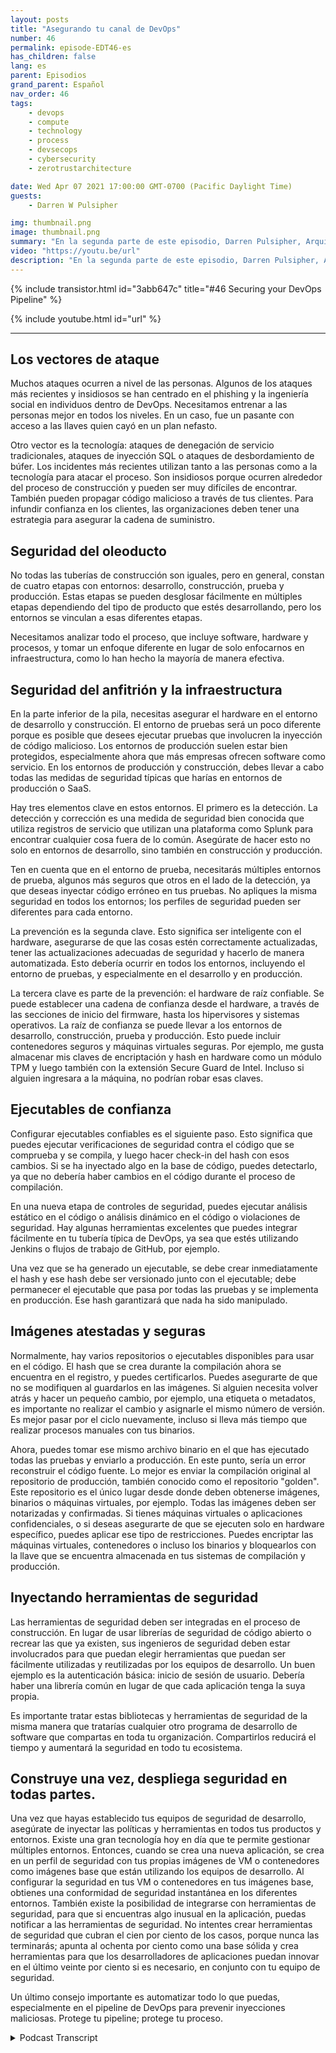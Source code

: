 ```yaml
---
layout: posts
title: "Asegurando tu canal de DevOps"
number: 46
permalink: episode-EDT46-es
has_children: false
lang: es
parent: Episodios
grand_parent: Español
nav_order: 46
tags:
    - devops
    - compute
    - technology
    - process
    - devsecops
    - cybersecurity
    - zerotrustarchitecture

date: Wed Apr 07 2021 17:00:00 GMT-0700 (Pacific Daylight Time)
guests:
    - Darren W Pulsipher

img: thumbnail.png
image: thumbnail.png
summary: "En la segunda parte de este episodio, Darren Pulsipher, Arquitecto Jefe de Soluciones de Intel, brinda consejos prácticos para asegurar cada etapa del pipeline de DevOps, incluyendo la protección del hardware y las pilas de software con la raíz de confianza hardware, el escaneo de seguridad, los contenedores/máquinas virtuales atestadas y encriptadas, y más."
video: "https://youtu.be/url"
description: "En la segunda parte de este episodio, Darren Pulsipher, Arquitecto Jefe de Soluciones de Intel, brinda consejos prácticos para asegurar cada etapa del pipeline de DevOps, incluyendo la protección del hardware y las pilas de software con la raíz de confianza hardware, el escaneo de seguridad, los contenedores/máquinas virtuales atestadas y encriptadas, y más."
---
```


<div>
{% include transistor.html id="3abb647c" title="#46 Securing your DevOps Pipeline" %}

{% include youtube.html id="url" %}
</div>

---

## Los vectores de ataque

Muchos ataques ocurren a nivel de las personas. Algunos de los ataques más recientes y insidiosos se han centrado en el phishing y la ingeniería social en individuos dentro de DevOps. Necesitamos entrenar a las personas mejor en todos los niveles. En un caso, fue un pasante con acceso a las llaves quien cayó en un plan nefasto.

Otro vector es la tecnología: ataques de denegación de servicio tradicionales, ataques de inyección SQL o ataques de desbordamiento de búfer. Los incidentes más recientes utilizan tanto a las personas como a la tecnología para atacar el proceso. Son insidiosos porque ocurren alrededor del proceso de construcción y pueden ser muy difíciles de encontrar. También pueden propagar código malicioso a través de tus clientes. Para infundir confianza en los clientes, las organizaciones deben tener una estrategia para asegurar la cadena de suministro.

## Seguridad del oleoducto

No todas las tuberías de construcción son iguales, pero en general, constan de cuatro etapas con entornos: desarrollo, construcción, prueba y producción. Estas etapas se pueden desglosar fácilmente en múltiples etapas dependiendo del tipo de producto que estés desarrollando, pero los entornos se vinculan a esas diferentes etapas.

Necesitamos analizar todo el proceso, que incluye software, hardware y procesos, y tomar un enfoque diferente en lugar de solo enfocarnos en infraestructura, como lo han hecho la mayoría de manera efectiva.

## Seguridad del anfitrión y la infraestructura

En la parte inferior de la pila, necesitas asegurar el hardware en el entorno de desarrollo y construcción. El entorno de pruebas será un poco diferente porque es posible que desees ejecutar pruebas que involucren la inyección de código malicioso. Los entornos de producción suelen estar bien protegidos, especialmente ahora que más empresas ofrecen software como servicio. En los entornos de producción y construcción, debes llevar a cabo todas las medidas de seguridad típicas que harías en entornos de producción o SaaS.

Hay tres elementos clave en estos entornos. El primero es la detección. La detección y corrección es una medida de seguridad bien conocida que utiliza registros de servicio que utilizan una plataforma como Splunk para encontrar cualquier cosa fuera de lo común. Asegúrate de hacer esto no solo en entornos de desarrollo, sino también en construcción y producción.

Ten en cuenta que en el entorno de prueba, necesitarás múltiples entornos de prueba, algunos más seguros que otros en el lado de la detección, ya que deseas inyectar código erróneo en tus pruebas. No apliques la misma seguridad en todos los entornos; los perfiles de seguridad pueden ser diferentes para cada entorno.

La prevención es la segunda clave. Esto significa ser inteligente con el hardware, asegurarse de que las cosas estén correctamente actualizadas, tener las actualizaciones adecuadas de seguridad y hacerlo de manera automatizada. Esto debería ocurrir en todos los entornos, incluyendo el entorno de pruebas, y especialmente en el desarrollo y en producción.

La tercera clave es parte de la prevención: el hardware de raíz confiable. Se puede establecer una cadena de confianza desde el hardware, a través de las secciones de inicio del firmware, hasta los hipervisores y sistemas operativos. La raíz de confianza se puede llevar a los entornos de desarrollo, construcción, prueba y producción. Esto puede incluir contenedores seguros y máquinas virtuales seguras. Por ejemplo, me gusta almacenar mis claves de encriptación y hash en hardware como un módulo TPM y luego también con la extensión Secure Guard de Intel. Incluso si alguien ingresara a la máquina, no podrían robar esas claves.

## Ejecutables de confianza

Configurar ejecutables confiables es el siguiente paso. Esto significa que puedes ejecutar verificaciones de seguridad contra el código que se comprueba y se compila, y luego hacer check-in del hash con esos cambios. Si se ha inyectado algo en la base de código, puedes detectarlo, ya que no debería haber cambios en el código durante el proceso de compilación.

En una nueva etapa de controles de seguridad, puedes ejecutar análisis estático en el código o análisis dinámico en el código o violaciones de seguridad. Hay algunas herramientas excelentes que puedes integrar fácilmente en tu tubería típica de DevOps, ya sea que estés utilizando Jenkins o flujos de trabajo de GitHub, por ejemplo.

Una vez que se ha generado un ejecutable, se debe crear inmediatamente el hash y ese hash debe ser versionado junto con el ejecutable; debe permanecer el ejecutable que pasa por todas las pruebas y se implementa en producción. Ese hash garantizará que nada ha sido manipulado.

## Imágenes atestadas y seguras

Normalmente, hay varios repositorios o ejecutables disponibles para usar en el código. El hash que se crea durante la compilación ahora se encuentra en el registro, y puedes certificarlos. Puedes asegurarte de que no se modifiquen al guardarlos en las imágenes. Si alguien necesita volver atrás y hacer un pequeño cambio, por ejemplo, una etiqueta o metadatos, es importante no realizar el cambio y asignarle el mismo número de versión. Es mejor pasar por el ciclo nuevamente, incluso si lleva más tiempo que realizar procesos manuales con tus binarios.

Ahora, puedes tomar ese mismo archivo binario en el que has ejecutado todas las pruebas y enviarlo a producción. En este punto, sería un error reconstruir el código fuente. Lo mejor es enviar la compilación original al repositorio de producción, también conocido como el repositorio "golden". Este repositorio es el único lugar desde donde deben obtenerse imágenes, binarios o máquinas virtuales, por ejemplo. Todas las imágenes deben ser notarizadas y confirmadas. Si tienes máquinas virtuales o aplicaciones confidenciales, o si deseas asegurarte de que se ejecuten solo en hardware específico, puedes aplicar ese tipo de restricciones. Puedes encriptar las máquinas virtuales, contenedores o incluso los binarios y bloquearlos con la llave que se encuentra almacenada en tus sistemas de compilación y producción.

## Inyectando herramientas de seguridad

Las herramientas de seguridad deben ser integradas en el proceso de construcción. En lugar de usar librerías de seguridad de código abierto o recrear las que ya existen, sus ingenieros de seguridad deben estar involucrados para que puedan elegir herramientas que puedan ser fácilmente utilizadas y reutilizadas por los equipos de desarrollo. Un buen ejemplo es la autenticación básica: inicio de sesión de usuario. Debería haber una librería común en lugar de que cada aplicación tenga la suya propia.

Es importante tratar estas bibliotecas y herramientas de seguridad de la misma manera que tratarías cualquier otro programa de desarrollo de software que compartas en toda tu organización. Compartirlos reducirá el tiempo y aumentará la seguridad en todo tu ecosistema.

## Construye una vez, despliega seguridad en todas partes.

Una vez que hayas establecido tus equipos de seguridad de desarrollo, asegúrate de inyectar las políticas y herramientas en todos tus productos y entornos. Existe una gran tecnología hoy en día que te permite gestionar múltiples entornos. Entonces, cuando se crea una nueva aplicación, se crea en un perfil de seguridad con tus propias imágenes de VM o contenedores como imágenes base que están utilizando los equipos de desarrollo. Al configurar la seguridad en tus VM o contenedores en tus imágenes base, obtienes una conformidad de seguridad instantánea en los diferentes entornos. También existe la posibilidad de integrarse con herramientas de seguridad, para que si encuentras algo inusual en la aplicación, puedas notificar a las herramientas de seguridad. No intentes crear herramientas de seguridad que cubran el cien por ciento de los casos, porque nunca las terminarás; apunta al ochenta por ciento como una base sólida y crea herramientas para que los desarrolladores de aplicaciones puedan innovar en el último veinte por ciento si es necesario, en conjunto con tu equipo de seguridad.

Un último consejo importante es automatizar todo lo que puedas, especialmente en el pipeline de DevOps para prevenir inyecciones maliciosas. Protege tu pipeline; protege tu proceso.



<details>
<summary> Podcast Transcript </summary>

<p></p>

</details>

